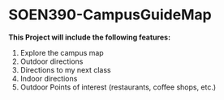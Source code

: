 # SOEN390-CampusGuideMap

**This Project will include the following features:**

1. Explore the campus map
2. Outdoor directions
3. Directions to my next class
4. Indoor directions
5. Outdoor Points of interest (restaurants, coffee shops, etc.)

